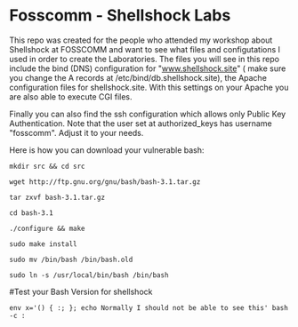# Fosscomm - Shellshock Labs 

This repo was created for the people who attended my workshop about Shellshock   at FOSSCOMM and want to see what files and configutations I used in order to create the Laboratories. The files you will see in this repo include the bind (DNS) configuration for "www.shellshock.site" ( make sure you change the A records at /etc/bind/db.shellshock.site), the Apache configuration files for shellshock.site.  With this settings on your Apache you are also able to execute CGI files. 

Finally you can also find the ssh configuration which allows only Public Key Authentication. Note that the user set at authorized_keys has username "fosscomm". Adjust it to your needs.

Here is how you can download your vulnerable bash:

`mkdir src && cd src`

`wget http://ftp.gnu.org/gnu/bash/bash-3.1.tar.gz`

`tar zxvf bash-3.1.tar.gz`

`cd bash-3.1`

`./configure && make`

`sudo make install`

`sudo mv /bin/bash /bin/bash.old`

`sudo ln -s /usr/local/bin/bash /bin/bash`

#Test your Bash Version for shellshock

`env x='() { :; }; echo Normally I should not be able to see this' bash -c : `

